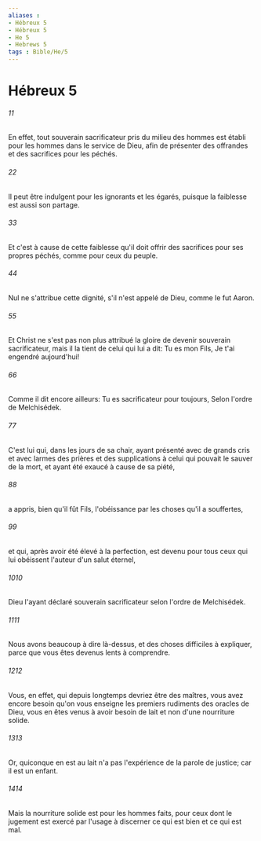 ```yaml
---
aliases : 
- Hébreux 5
- Hébreux 5
- He 5
- Hebrews 5
tags : Bible/He/5
---
```


# Hébreux 5

###### 11
En effet, tout souverain sacrificateur pris du milieu des hommes est établi pour les hommes dans le service de Dieu, afin de présenter des offrandes et des sacrifices pour les péchés.
###### 22
Il peut être indulgent pour les ignorants et les égarés, puisque la faiblesse est aussi son partage.
###### 33
Et c'est à cause de cette faiblesse qu'il doit offrir des sacrifices pour ses propres péchés, comme pour ceux du peuple.
###### 44
Nul ne s'attribue cette dignité, s'il n'est appelé de Dieu, comme le fut Aaron.
###### 55
Et Christ ne s'est pas non plus attribué la gloire de devenir souverain sacrificateur, mais il la tient de celui qui lui a dit: Tu es mon Fils, Je t'ai engendré aujourd'hui!
###### 66
Comme il dit encore ailleurs: Tu es sacrificateur pour toujours, Selon l'ordre de Melchisédek.
###### 77
C'est lui qui, dans les jours de sa chair, ayant présenté avec de grands cris et avec larmes des prières et des supplications à celui qui pouvait le sauver de la mort, et ayant été exaucé à cause de sa piété,
###### 88
a appris, bien qu'il fût Fils, l'obéissance par les choses qu'il a souffertes,
###### 99
et qui, après avoir été élevé à la perfection, est devenu pour tous ceux qui lui obéissent l'auteur d'un salut éternel,
###### 1010
Dieu l'ayant déclaré souverain sacrificateur selon l'ordre de Melchisédek.
###### 1111
Nous avons beaucoup à dire là-dessus, et des choses difficiles à expliquer, parce que vous êtes devenus lents à comprendre.
###### 1212
Vous, en effet, qui depuis longtemps devriez être des maîtres, vous avez encore besoin qu'on vous enseigne les premiers rudiments des oracles de Dieu, vous en êtes venus à avoir besoin de lait et non d'une nourriture solide.
###### 1313
Or, quiconque en est au lait n'a pas l'expérience de la parole de justice; car il est un enfant.
###### 1414
Mais la nourriture solide est pour les hommes faits, pour ceux dont le jugement est exercé par l'usage à discerner ce qui est bien et ce qui est mal.
